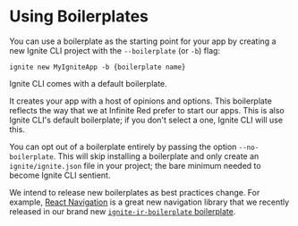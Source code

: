 # Using Boilerplates

You can use a boilerplate as the starting point for your app by creating a new
Ignite CLI project with the `--boilerplate` (or `-b`) flag:

```
ignite new MyIgniteApp -b {boilerplate name}
```

Ignite CLI comes with a default boilerplate.

It creates your app with a host of opinions and options. This boilerplate reflects the way that we at Infinite Red prefer to start our apps. This is also Ignite CLI's default boilerplate; if you don't select a one, Ignite CLI will use this.

You can opt out of a boilerplate entirely by passing the option `--no-boilerplate`.  This will skip installing a boilerplate and only create an `ignite/ignite.json` file in your project; the bare minimum needed to become Ignite CLI sentient.

We intend to release new boilerplates as best practices change. For example, [React Navigation](https://reactnavigation.org) is a great new navigation library that we recently released in our brand new [`ignite-ir-boilerplate` boilerplate](https://github.com/infinitered/ignite-ir-boilerplate).

